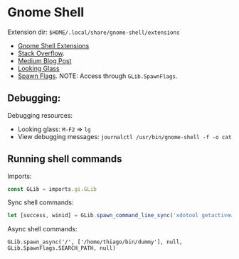 # Gnome Shell

Extension dir: `$HOME/.local/share/gnome-shell/extensions`

- [Gnome Shell Extensions](https://wiki.gnome.org/Projects/GnomeShell/Extensions)
- [Stack Overflow](https://stackoverflow.com/questions/8425616/how-to-test-debug-gnome-shell-extensions-is-there-any-tool-for-that).
- [Medium Blog Post](https://medium.com/@baymac/using-sqlite-in-gnome-extension-c499661d9bd5)
- [Looking Glass](https://wiki.gnome.org/Projects/GnomeShell/LookingGlass)
- [Spawn Flags](https://developer.gnome.org/pygobject/stable/glib-constants.html#glib-spawn-flag-constants). NOTE: Access through `GLib.SpawnFlags`.

## Debugging:

Debugging resources:

- Looking glass: `M-F2` => `lg`
- View debugging messages: `journalctl /usr/bin/gnome-shell -f -o cat`

## Running shell commands

Imports:

```js
const GLib = imports.gi.GLib
```

Sync shell commands:

```js
let [success, winid] = GLib.spawn_command_line_sync('xdotool getactivewindow')
```

Async shell commands:

```
GLib.spawn_async('/', ['/home/thiago/bin/dummy'], null, GLib.SpawnFlags.SEARCH_PATH, null)
```

